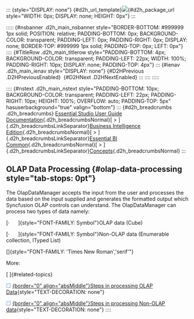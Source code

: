 ::: {style="DISPLAY: none"}
[](ms-xhelp:///?Id=d2h_url_template){#d2h_url_template}![](!package_url!){#d2h_package_url style="WIDTH: 0px; DISPLAY: none; HEIGHT: 0px"}
:::

::::: {#nsbanner .d2h_main_nsbanner style="BORDER-BOTTOM: #999999 1px solid; POSITION: relative; PADDING-BOTTOM: 0px; BACKGROUND-COLOR: transparent; PADDING-LEFT: 0px; PADDING-RIGHT: 0px; DISPLAY: none; BORDER-TOP: #999999 1px solid; PADDING-TOP: 0px; LEFT: 0px"}
:::: {#TitleRow .d2h_main_titlerow style="PADDING-BOTTOM: 4px; BACKGROUND-COLOR: transparent; PADDING-LEFT: 22px; WIDTH: 100%; PADDING-RIGHT: 10px; DISPLAY: none; PADDING-TOP: 4px"}
::: {#ienav .d2h_main_ienav style="DISPLAY: none"}
[](ms-xhelp:///?Id=5112aa67-943c-4887-856c-1f2394844c65){#D2HPrevious .D2HPreviousEnabled}  [](ms-xhelp:///?Id=65b79182-32af-4547-aa91-0944549e8260){#D2HNext .D2HNextEnabled}
:::
::::
:::::

:::: {#nstext .d2h_main_nstext style="PADDING-BOTTOM: 10px; BACKGROUND-COLOR: transparent; PADDING-LEFT: 22px; PADDING-RIGHT: 10px; HEIGHT: 100%; OVERFLOW: auto; PADDING-TOP: 5px" hasuserbackground="true" valign="bottom"}
::: {#d2h_breadcrumbs .d2h_breadcrumbs}
[Essential Studio User Guide Documentation](ms-xhelp:///?Id=12457748-09e3-4d74-a240-8e049cedf030){.d2h_breadcrumbsNormal}[ \> ]{.d2h_breadcrumbsLinkSeparator}[Business Intelligence Edition](ms-xhelp:///?Id=fdf33dd8-62b2-47b9-ad7b-fc50e590bca5){.d2h_breadcrumbsNormal}[ \> ]{.d2h_breadcrumbsLinkSeparator}[Essential BI Common](ms-xhelp:///?Id=51cb28d1-f201-4ea8-9963-a8afa451f64c){.d2h_breadcrumbsNormal}[ \> ]{.d2h_breadcrumbsLinkSeparator}[Concepts](ms-xhelp:///?Id=c4af561c-5904-4dc4-8eaf-ec1e14451e92){.d2h_breadcrumbsNormal}
:::

## OLAP Data Processing {#olap-data-processing style="tab-stops: 0pt"}

The OlapDataManager accepts the input from the user and processes the data based on the input supplied and generates the formatted output which Syncfusion OLAP controls can understand. The OlapDataManager can process two types of data namely:

[·      ]{style="FONT-FAMILY: Symbol"}OLAP data (Cube)

[·      ]{style="FONT-FAMILY: Symbol"}Non-OLAP data (Enumerable collection, ITyped List)

[]{style="FONT-FAMILY: 'Times New Roman','serif'"} 

More:

[ ]{#related-topics}

[![](button.gif){border="0" align="absMiddle"}Steps in processing OLAP Data](ms-xhelp:///?Id=65b79182-32af-4547-aa91-0944549e8260){style="TEXT-DECORATION: none"}

[![](button.gif){border="0" align="absMiddle"}Steps in processing Non-OLAP data](ms-xhelp:///?Id=51d32de6-c69e-46fb-869b-158f587b0580){style="TEXT-DECORATION: none"}
::::
